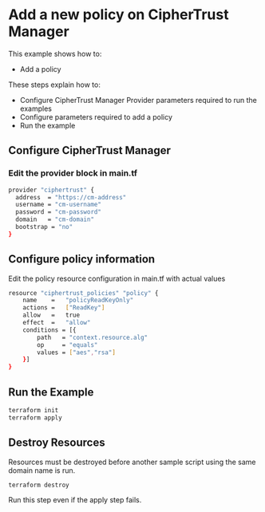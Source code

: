 # Add a new policy on CipherTrust Manager

This example shows how to:
- Add a policy

These steps explain how to:
- Configure CipherTrust Manager Provider parameters required to run the examples
- Configure parameters required to add a policy
- Run the example


## Configure CipherTrust Manager

### Edit the provider block in main.tf

```bash
provider "ciphertrust" {
  address  = "https://cm-address"
  username = "cm-username"
  password = "cm-password"
  domain   = "cm-domain"
  bootstrap = "no"
}
```

## Configure policy information
Edit the policy resource configuration in main.tf with actual values
```bash
resource "ciphertrust_policies" "policy" {
  	name    =   "policyReadKeyOnly"
    actions =   ["ReadKey"]
    allow   =   true
    effect  =   "allow"
    conditions = [{
        path   = "context.resource.alg"
        op     = "equals"
        values = ["aes","rsa"]
    }]
}
```

## Run the Example

```bash
terraform init
terraform apply
```

## Destroy Resources
Resources must be destroyed before another sample script using the same domain name is run.

```bash
terraform destroy
```

Run this step even if the apply step fails.